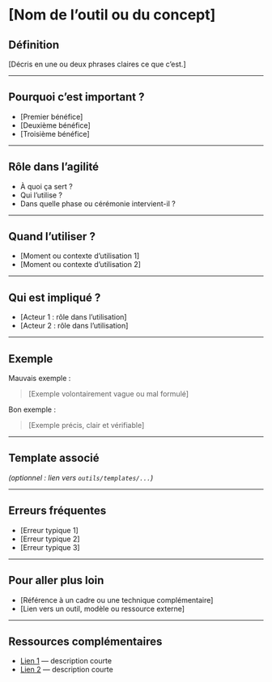 # [Nom de l’outil ou du concept]

## Définition
[Décris en une ou deux phrases claires ce que c’est.]

---

## Pourquoi c’est important ?
- [Premier bénéfice]
- [Deuxième bénéfice]
- [Troisième bénéfice]

---

## Rôle dans l’agilité  
- À quoi ça sert ?  
- Qui l’utilise ?  
- Dans quelle phase ou cérémonie intervient-il ?  

---

## Quand l’utiliser ?
- [Moment ou contexte d’utilisation 1]
- [Moment ou contexte d’utilisation 2]

---

## Qui est impliqué ?
- [Acteur 1 : rôle dans l’utilisation]
- [Acteur 2 : rôle dans l’utilisation]

---

## Exemple
Mauvais exemple :  
> [Exemple volontairement vague ou mal formulé]  

Bon exemple :  
> [Exemple précis, clair et vérifiable]  

---

## Template associé  
*(optionnel : lien vers `outils/templates/...`)*  

---

## Erreurs fréquentes
- [Erreur typique 1]
- [Erreur typique 2]
- [Erreur typique 3]

---

## Pour aller plus loin
- [Référence à un cadre ou une technique complémentaire]
- [Lien vers un outil, modèle ou ressource externe]

---

## Ressources complémentaires  
- [Lien 1](http://exemple.com) — description courte  
- [Lien 2](http://exemple.com) — description courte  